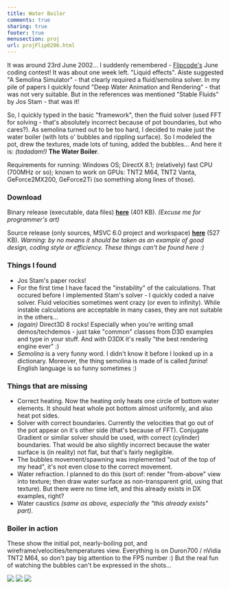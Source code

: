 ```yaml
---
title: Water Boiler
comments: true
sharing: true
footer: true
menusection: proj
url: projFlip0206.html
---
```


<P>
It was around 23rd June 2002... I suddenly remembered -
<A href="http://www.flipcode.com">Flipcode's</A> June coding contest! It was
about one week left. "Liquid effects". Aiste suggested "A Semolina Simulator"
- that clearly required a fluid/semolina solver. In my pile of papers I quickly
found "Deep Water Animation and Rendering" - that was not very suitable. But
in the references was mentioned "Stable Fluids" by Jos Stam - that was it!
</P>
<P>
So, I quickly typed in the basic "framework", then the fluid solver (used
FFT for solving - that's absolutely incorrect because of pot boundaries, but
who cares?). As semolina turned out to be too hard, I decided to make
just the water boiler (with lots o' bubbles and rippling surface). So I modeled
the pot, drew the textures, made lots of tuning, added the bubbles... And here
it is: <em>(tadadam!) </em><strong>The Water Boiler</strong>.
</P>
<P>
Requirements for running: Windows OS; DirectX 8.1; (relatively) fast CPU
(700MHz or so); known to work on GPUs: TNT2 M64, TNT2 Vanta, GeForce2MX200,
GeForce2Ti (so something along lines of those).
</P>


<H3>Download</H3>
<P>
Binary release (executable, data files)
<A href="files/waterboiler.zip"><strong>here</strong></A> (401 KB). <em>(Excuse me for programmer's art)</em>
</P>
<P>
Source release (only sources, MSVC 6.0 project and workspace)
<A href="files/waterboiler-src.zip"><strong>here</strong></A> (527 KB). <em>Warning: by no means it should be
taken as an example of good design, coding style or efficiency. These things
can't be found here :)</em>
</P>

<H3>Things I found</H3>
<UL>
<LI>Jos Stam's paper rocks!
<LI>For the first time I have faced the "instability" of the calculations.
    That occured before I implemented Stam's solver - I quickly coded a naive
    solver. Fluid velocities sometimes went crazy (or even to infinity).
    While instable calculations are acceptable in many cases, they are not
    suitable in the others...
<LI><em>(again) </em> Direct3D 8 rocks! Especially when you're writing small
    demos/techdemos - just take "common" classes from D3D examples and type
    in your stuff. And with D3DX it's really "the best rendering engine
    ever" :)
<LI><em>Semolina</em> is a very funny word. I didn't know it before I looked up
    in a dictionary. Moreover, the thing semolina is made of is called
    <em>farina</em>! English language is so funny sometimes :)
</UL>


<H3>Things that are missing</H3>
<UL>
<LI>Correct heating. Now the heating only heats one circle of bottom water
    elements. It should heat whole pot bottom almost uniformly, and also heat
    pot sides.
<LI>Solver with correct boundaries. Currently the velocities that go out of
    the pot appear on it's other side (that's because of FFT). Conjugate
    Gradient or similar solver should be used, with correct (cylinder)
    boundaries. That would be also slightly incorrect because the water surface
    is (in reality) not flat, but that's fairly negligible.
<LI>The bubbles movement/spawning was implemented "out of the top of my head",
	it's not even close to the correct movement.
<LI>Water refraction. I planned to do this (sort of: render "from-above"
    view into texture; then draw water surface as non-transparent grid,
    using that texture). But there were no time left, and this already exists
    in DX examples, right?
<LI>Water caustics <em>(same as above, especially the "this already exists" part).</em>
</UL>


<H3>Boiler in action</H3>
<P>
These show the initial pot, nearly-boiling pot, and wireframe/velocities/temperatures
view. Everything is on Duron700 / nVidia TNT2 M64, so don't pay big attention
to the FPS number :) But the real fun of watching the bubbles can't be
expressed in the shots...
</P>
<IMG src="img/Waterboiler1.jpg">
<IMG src="img/Waterboiler2.jpg">
<IMG src="img/Waterboiler3.jpg">
